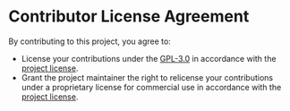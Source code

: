 # Contributor License Agreement

By contributing to this project, you agree to:
- License your contributions under the [GPL-3.0](GPLv3) in accordance with the [project license](../LICENSE).
- Grant the project maintainer the right to relicense your contributions under a proprietary license for commercial use in accordance with the [project license](../LICENSE).